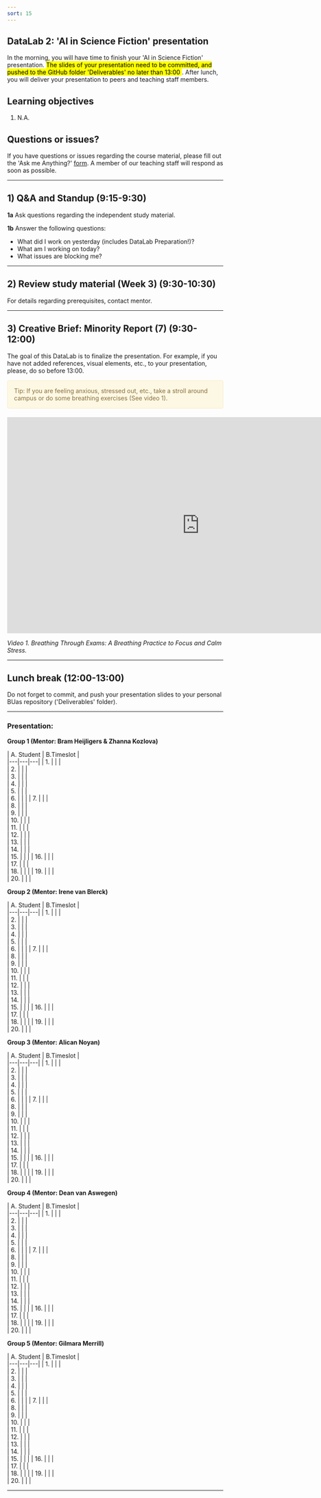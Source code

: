 ```yaml
---
sort: 15
---
```


## DataLab 2: 'AI in Science Fiction' presentation

In the morning, you will have time to finish your 'AI in Science Fiction' presentation. <mark>The slides of your presentation need to be committed, and pushed to the GitHub folder 'Deliverables' no later than 13:00 </mark>. After lunch, you will deliver your presentation to peers and teaching staff members.  

## Learning objectives

1. N.A.

## Questions or issues?

If you have questions or issues regarding the course material, please fill out the 'Ask me Anything?' [form](https://adsai.buas.nl/Contact%20Us/AskMeAnything.html). A member of our teaching staff will respond as soon as possible.

***

## 1) Q&A and Standup (9:15-9:30)

__1a__ Ask questions regarding the independent study material.

__1b__ Answer the following questions:

- What did I work on yesterday (includes DataLab Preparation!)?
- What am I working on today?
- What issues are blocking me?

***

## 2) Review study material (Week 3) (9:30-10:30)

For details regarding prerequisites, contact mentor. 

***

## 3) Creative Brief: Minority Report (7) (9:30-12:00)

The goal of this DataLab is to finalize the presentation. For example, if you have not added references, visual elements, etc., to your presentation, please, do so before 13:00. 

<div style="padding: 15px; border: 1px solid transparent; border-color: transparent; margin-bottom: 20px; border-radius: 4px; color: #8a6d3b;; background-color: #fcf8e3; border-color: #faebcc;">
Tip: If you are feeling anxious, stressed out, etc., take a stroll around campus or do some breathing exercises (See video 1). 
</div>

<iframe width="896" height="504" src="https://www.youtube-nocookie.com/embed/LBbQK2HIvvI" title="YouTube video player" frameborder="0" allow="accelerometer; autoplay; clipboard-write; encrypted-media; gyroscope; picture-in-picture" allowfullscreen></iframe>

*Video 1. Breathing Through Exams: A Breathing Practice to Focus and Calm Stress.*

***

## Lunch break (12:00-13:00)

Do not forget to commit, and push your presentation slides to your personal BUas repository ('Deliverables' folder). 

***

### Presentation:

__Group 1 (Mentor: Bram Heijligers & Zhanna Kozlova)__

| A. Student |  B.Timeslot |  
|---|---|---|
| 1.    |   |   |   
| 2.   |   |   |      
| 3.  |   |   |   
| 4.    |   |   |   
| 5.   |   |   |      
| 6.  |   |   | 
| 7.    |   |   |   
| 8.   |   |   |      
| 9.  |   |   |    
| 10.    |   |   |   
| 11.   |   |   |      
| 12.  |   |   |   
| 13.    |   |   |   
| 14.   |   |   |      
| 15.  |   |   | 
| 16.    |   |   |   
| 17.   |   |   |      
| 18.  |   |   | 
| 19.   |   |   |      
| 20.  |   |   |  

__Group 2 (Mentor: Irene van Blerck)__

| A. Student |  B.Timeslot |  
|---|---|---|
| 1.    |   |   |   
| 2.   |   |   |      
| 3.  |   |   |   
| 4.    |   |   |   
| 5.   |   |   |      
| 6.  |   |   | 
| 7.    |   |   |   
| 8.   |   |   |      
| 9.  |   |   |    
| 10.    |   |   |   
| 11.   |   |   |      
| 12.  |   |   |   
| 13.    |   |   |   
| 14.   |   |   |      
| 15.  |   |   | 
| 16.    |   |   |   
| 17.   |   |   |      
| 18.  |   |   | 
| 19.   |   |   |      
| 20.  |   |   |      

__Group 3 (Mentor: Alican Noyan)__

| A. Student |  B.Timeslot |  
|---|---|---|
| 1.    |   |   |   
| 2.   |   |   |      
| 3.  |   |   |   
| 4.    |   |   |   
| 5.   |   |   |      
| 6.  |   |   | 
| 7.    |   |   |   
| 8.   |   |   |      
| 9.  |   |   |    
| 10.    |   |   |   
| 11.   |   |   |      
| 12.  |   |   |   
| 13.    |   |   |   
| 14.   |   |   |      
| 15.  |   |   | 
| 16.    |   |   |   
| 17.   |   |   |      
| 18.  |   |   | 
| 19.   |   |   |      
| 20.  |   |   |  

__Group 4 (Mentor: Dean van Aswegen)__

| A. Student |  B.Timeslot |  
|---|---|---|
| 1.    |   |   |   
| 2.   |   |   |      
| 3.  |   |   |   
| 4.    |   |   |   
| 5.   |   |   |      
| 6.  |   |   | 
| 7.    |   |   |   
| 8.   |   |   |      
| 9.  |   |   |    
| 10.    |   |   |   
| 11.   |   |   |      
| 12.  |   |   |   
| 13.    |   |   |   
| 14.   |   |   |      
| 15.  |   |   | 
| 16.    |   |   |   
| 17.   |   |   |      
| 18.  |   |   | 
| 19.   |   |   |      
| 20.  |   |    |  

__Group 5 (Mentor: Gilmara Merrill)__

| A. Student |  B.Timeslot |  
|---|---|---|
| 1.    |   |   |   
| 2.   |   |   |      
| 3.  |   |   |   
| 4.    |   |   |   
| 5.   |   |   |      
| 6.  |   |   | 
| 7.    |   |   |   
| 8.   |   |   |      
| 9.  |   |   |    
| 10.    |   |   |   
| 11.   |   |   |      
| 12.  |   |   |   
| 13.    |   |   |   
| 14.   |   |   |      
| 15.  |   |   | 
| 16.    |   |   |   
| 17.   |   |   |      
| 18.  |   |   | 
| 19.   |   |   |      
| 20.  |   |   |  


***
